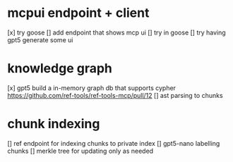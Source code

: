 # mcpui endpoint + client
[x] try goose 
[] add endpoint that shows mcp ui
  [] try in goose
[] try having gpt5 generate some ui

# knowledge graph
[x] gpt5 build a in-memory graph db that supports cypher https://github.com/ref-tools/ref-tools-mcp/pull/12
[] ast parsing to chunks

# chunk indexing
[] ref endpoint for indexing chunks to private index
[] gpt5-nano labelling chunks 
[] merkle tree for updating only as needed
